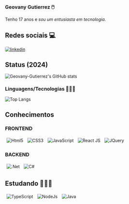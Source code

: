 ### Geovany Gutierrez 🖱️

Tenho 17 anos e *sou um entusiasta em tecnologia*.

## Redes sociais 💻

<a href="https://www.linkedin.com/in/geovany-g-0a0736269">
  <img style="border-radius: 4px" src="https://img.shields.io/badge/LinkedIn-0A66C2.svg?style=for-the-badge&logo=LinkedIn&logoColor=white" alt="linkedin">
</a>

## Status (2024)

![Geovany-Gutierrez's GitHub stats](https://github-readme-stats.vercel.app/api?username=Geovany-Gutierrez&show_icons=true&theme=dracula)

### Linguagens/Tecnologias 👩🏻‍💻

![Top Langs](https://github-readme-stats.vercel.app/api/top-langs/?username=Geovany-Gutierrez&hide_progress=false)

## Conhecimentos

<div style="display: inline_block">
  <h3>FRONTEND</h3>
  <img align="center" style="margin: 5px" src="https://img.shields.io/badge/HTML5-E34F26?style=for-the-badge&logo=html5&logoColor=white" alt="Html5" />
  <img align="center" style="margin: 5px" src="https://img.shields.io/badge/CSS3-1572B6?style=for-the-badge&logo=css3&logoColor=white" alt="CSS3" />
  <img align="center" style="margin: 5px" src="https://img.shields.io/badge/JavaScript-323330?style=for-the-badge&logo=javascript&logoColor=F7DF1E" alt="JavaScript" />
  <img align="center" style="margin: 5px" src="https://img.shields.io/badge/React-20232A?style=for-the-badge&logo=react&logoColor=61DAFB" alt="React JS" />
  <img align="center" style="margin: 5px" src="https://img.shields.io/badge/jQuery-0769AD?style=for-the-badge&logo=jquery&logoColor=white" alt="JQuery" />
  
  <h3>BACKEND</h3>
  <img align="center" style="margin: 5px" src="https://img.shields.io/badge/.NET-5C2D91?style=for-the-badge&logo=.net&logoColor=white" alt=".Net" />
  <img align="center" style="margin: 5px" src="https://img.shields.io/badge/C%23-239120?style=for-the-badge&logo=c-sharp&logoColor=white" alt="C#" /> 
</div>

## Estudando 👩🏻‍💻

<div style="display: inline_block">
  <img align="center" style="margin: 5px" src="https://img.shields.io/badge/TypeScript-007ACC?style=for-the-badge&logo=typescript&logoColor=white" alt="TypeScript" />
  <img align="center" style="margin: 5px" src="https://img.shields.io/badge/Node.js-43853D?style=for-the-badge&logo=node.js&logoColor=white" alt="NodeJs" />
  <img align="center" style="margin: 5px" src="https://img.shields.io/badge/Java-ED8B00?style=for-the-badge&logo=openjdk&logoColor=white" alt="Java" />
</div>

</div>
